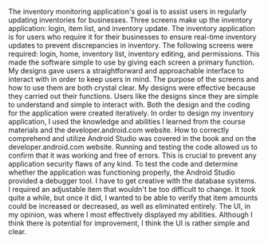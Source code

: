 The inventory monitoring application's goal is to assist users in regularly updating inventories for businesses. Three screens make up the inventory application: login, item list, and inventory update. The inventory application is for users who require it for their businesses to ensure real-time inventory updates to prevent discrepancies in inventory.
The following screens were required: login, home, inventory list, inventory editing, and permissions. This made the software simple to use by giving each screen a primary function. My designs gave users a straightforward and approachable interface to interact with in order to keep users in mind. The purpose of the screens and how to use them are both crystal clear. My designs were effective because they carried out their functions. Users like the designs since they are simple to understand and simple to interact with.
Both the design and the coding for the application were created iteratively. In order to design my inventory application, I used the knowledge and abilities I learned from the course materials and the developer.android.com website. How to correctly comprehend and utilize Android Studio was covered in the book and on the developer.android.com website.
Running and testing the code allowed us to confirm that it was working and free of errors. This is crucial to prevent any application security flaws of any kind. To test the code and determine whether the application was functioning properly, the Android Studio provided a debugger tool.
I have to get creative with the database systems. I required an adjustable item that wouldn't be too difficult to change. It took quite a while, but once it did, I wanted to be able to verify that item amounts could be increased or decreased, as well as eliminated entirely.
The UI, in my opinion, was where I most effectively displayed my abilities. Although I think there is potential for improvement, I think the UI is rather simple and clear.
